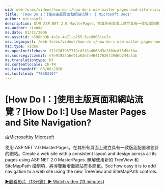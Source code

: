 ```yaml
---
uid: web-forms/videos/how-do-i/how-do-i-use-master-pages-and-site-navigation
title: '[How Do I：]使用主版頁面和網站流覽？ | Microsoft Docs'
author: microsoft
description: 使用 ASP.NET 2.0 MasterPages，在其所有頁面上建立具有一致版面配置和設計的網站。 瞭解如何輕鬆地將導覽新增至網站 。
ms.author: riande
ms.date: 01/11/2006
ms.assetid: e598bb3b-4e2e-4a71-a255-3ee89061ce7a
msc.legacyurl: /web-forms/videos/how-do-i/how-do-i-use-master-pages-and-site-navigation
msc.type: video
ms.openlocfilehash: f12f2d79577f2cdf18ad668d3e2600cd75d9d10a
ms.sourcegitcommit: e7e91932a6e91a63e2e46417626f39d6b244a3ab
ms.translationtype: MT
ms.contentlocale: zh-TW
ms.lasthandoff: 03/06/2020
ms.locfileid: "78603107"
---
```

# <a name="how-do-i-use-master-pages-and-site-navigation"></a><span data-ttu-id="db125-105">[How Do I：]使用主版頁面和網站流覽？</span><span class="sxs-lookup"><span data-stu-id="db125-105">[How Do I:] Use Master Pages and Site Navigation?</span></span>

<span data-ttu-id="db125-106">由[Microsoft](https://github.com/microsoft)</span><span class="sxs-lookup"><span data-stu-id="db125-106">by [Microsoft](https://github.com/microsoft)</span></span>

<span data-ttu-id="db125-107">使用 ASP.NET 2.0 MasterPages，在其所有頁面上建立具有一致版面配置和設計的網站。</span><span class="sxs-lookup"><span data-stu-id="db125-107">Create a web site with a consistent layout and design across all its pages using ASP.NET 2.0 MasterPages.</span></span> <span data-ttu-id="db125-108">瞭解使用新的 TreeView 和 SiteMapPath 控制項，將導覽新增至網站有多簡單。</span><span class="sxs-lookup"><span data-stu-id="db125-108">See how easy it is to add navigation to a web site using the new TreeView and SiteMapPath controls.</span></span>

[<span data-ttu-id="db125-109">&#9654;觀看影片（13分鐘）</span><span class="sxs-lookup"><span data-stu-id="db125-109">&#9654; Watch video (13 minutes)</span></span>](https://channel9.msdn.com/Blogs/ASP-NET-Site-Videos/how-do-i-use-master-pages-and-site-navigation)

